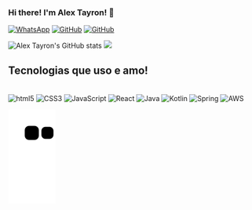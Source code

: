 ### Hi there! I'm Alex Tayron! 👋


[![WhatsApp](https://img.shields.io/badge/WhatsApp-25D366?style=for-the-badge&logo=whatsapp&logoColor=white/)](https://api.whatsapp.com/send/?phone=%2B5511998904184&text&type=phone_number&app_absent=0)
[![GitHub](https://img.shields.io/badge/GitHub-100000?style=for-the-badge&logo=github&logoColor=white/)](https://github.com/AlexTayron)
[![GitHub](https://img.shields.io/badge/LinkedIn-0077B5?style=for-the-badge&logo=linkedin&logoColor=white/)](https://www.linkedin.com/in/alextayron/)

![Alex Tayron's GitHub stats](https://github-readme-stats.vercel.app/api?username=AlexTayron&show_icons=true&theme=dracula)
<img height="50%" src="https://github-readme-stats.vercel.app/api/top-langs/?username=AlexTayron&layout=compact&langs_count=7&theme=dracula"/>

## Tecnologias que uso e amo!

<div style="display: inline_block"><br/>
<img align="center" alt="html5" src="https://img.shields.io/badge/HTML5-E34F26?style=for-the-badge&logo=html5&logoColor=white"/>
<img align="center" alt="CSS3" src="https://img.shields.io/badge/CSS3-1572B6?style=for-the-badge&logo=css3&logoColor=white
"/>
<img align="center" alt="JavaScript" src="https://img.shields.io/badge/JavaScript-F7DF1E?style=for-the-badge&logo=javascript&logoColor=black"/>
<img align="center" alt="React" src="https://img.shields.io/badge/React-20232A?style=for-the-badge&logo=react&logoColor=61DAFB"/>
<img align="center" alt="Java" src="https://img.shields.io/badge/Java-ED8B00?style=for-the-badge&logo=java&logoColor=white"/>
<img align="center" alt="Kotlin" src="https://img.shields.io/badge/Kotlin-0095D5?&style=for-the-badge&logo=kotlin&logoColor=white"/>
<img align="center" alt="Spring" src="https://img.shields.io/badge/Spring-6DB33F?style=for-the-badge&logo=spring&logoColor=white"/>
<img align="center" alt="AWS" src="https://img.shields.io/badge/Amazon_AWS-FF9900?style=for-the-badge&logo=amazonaws&logoColor=white"/>

![Snake animation](https://github.com/alextayron/alextayron/blob/output/github-contribution-grid-snake.svg)
</div></br>
